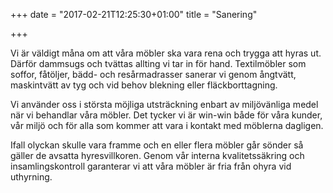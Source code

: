 +++
date = "2017-02-21T12:25:30+01:00"
title = "Sanering"

+++

Vi är väldigt måna om att våra möbler ska vara rena och trygga att hyras ut. Därför dammsugs och tvättas allting vi tar in för hand. Textilmöbler som soffor, fåtöljer, bädd- och resårmadrasser sanerar vi genom ångtvätt, maskintvätt av tyg och vid behov blekning eller fläckborttagning.

Vi använder oss i största möjliga utsträckning enbart av miljövänliga medel när vi behandlar våra möbler. Det tycker vi är win-win både för våra kunder, vår miljö och för alla som kommer att vara i kontakt med möblerna dagligen. 

Ifall olyckan skulle vara framme och en eller flera möbler går sönder så gäller de avsatta hyresvillkoren. Genom vår interna kvalitetssäkring och insamlingskontroll garanterar vi att våra möbler är fria från ohyra vid uthyrning. 